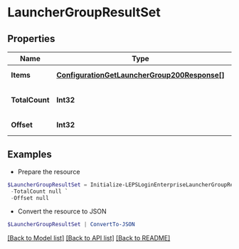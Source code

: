 # LauncherGroupResultSet
## Properties

Name | Type | Description | Notes
------------ | ------------- | ------------- | -------------
**Items** | [**ConfigurationGetLauncherGroup200Response[]**](ConfigurationGetLauncherGroup200Response.md) | Requested items | [optional] 
**TotalCount** | **Int32** | Total item count (if requested) | [optional] 
**Offset** | **Int32** | Offset requested | [optional] 

## Examples

- Prepare the resource
```powershell
$LauncherGroupResultSet = Initialize-LEPSLoginEnterpriseLauncherGroupResultSet  -Items null `
 -TotalCount null `
 -Offset null
```

- Convert the resource to JSON
```powershell
$LauncherGroupResultSet | ConvertTo-JSON
```

[[Back to Model list]](../README.md#documentation-for-models) [[Back to API list]](../README.md#documentation-for-api-endpoints) [[Back to README]](../README.md)

